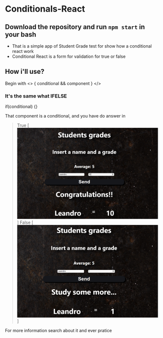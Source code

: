 # Conditionals-React


## Download the repository and run `npm start`  in your bash

- That is  a simple app of Student Grade test for show how a conditional react work
- Conditional React is a form for validation for true or false

## How i'll use?

Begin with 
<>
{
conditional &&
component
}
</>

### It's the same what IFELSE

if(conditional) {}

That component is a conditional, and you have do answer in

> True
[![True](https://raw.githubusercontent.com/leanluizz/Conditionals-React/principal/src/images/true.png)]
> False
[![False](https://raw.githubusercontent.com/leanluizz/Conditionals-React/principal/src/images/false.png)]

For more information search about it and ever pratice
